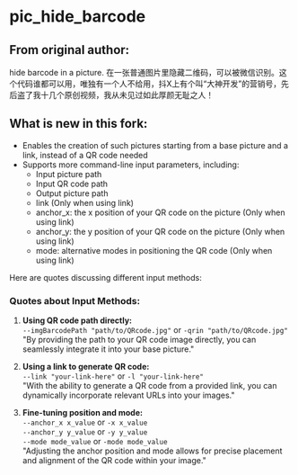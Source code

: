 # pic_hide_barcode
## From original author:

hide barcode in a picture. 在一张普通图片里隐藏二维码，可以被微信识别。这个代码谁都可以用，唯独有一个人不给用，抖X上有个叫“大神开发”的营销号，先后盗了我十几个原创视频，我从未见过如此厚颜无耻之人！

## What is new in this fork:

- Enables the creation of such pictures starting from a base picture and a link, instead of a QR code needed
- Supports more command-line input parameters, including:
  - Input picture path
  - Input QR code path
  - Output picture path
  - link (Only when using link)
  - anchor_x: the x position of your QR code on the picture (Only when using link)
  - anchor_y: the y position of your QR code on the picture (Only when using link)
  - mode: alternative modes in positioning the QR code (Only when using link)

Here are quotes discussing different input methods:

### Quotes about Input Methods:

1. **Using QR code path directly:**  
   ```--imgBarcodePath "path/to/QRcode.jpg"``` or ```-qrin "path/to/QRcode.jpg"```  
   "By providing the path to your QR code image directly, you can seamlessly integrate it into your base picture."

2. **Using a link to generate QR code:**  
   ```--link "your-link-here"``` or ```-l "your-link-here"```  
   "With the ability to generate a QR code from a provided link, you can dynamically incorporate relevant URLs into your images."

3. **Fine-tuning position and mode:**  
   ```--anchor_x x_value``` or ```-x x_value```  
   ```--anchor_y y_value``` or ```-y y_value```  
   ```--mode mode_value``` or ```-mode mode_value```  
   "Adjusting the anchor position and mode allows for precise placement and alignment of the QR code within your image."


